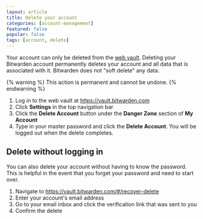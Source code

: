 ```yaml
---
layout: article
title: Delete your account
categories: [account-management]
featured: false
popular: false
tags: [account, delete]
---
```


Your account can only be deleted from the [web vault](https://vault.bitwarden.com). Deleting your Bitwarden account permanently deletes your account and all data that is associated with it. Bitwarden does not "soft delete" any data.

{% warning %}
This action is permanent and cannot be undone.
{% endwarning %}

1. Log in to the web vault at <https://vault.bitwarden.com>
2. Click **Settings** in the top navigation bar
3. Click the **Delete Account** button under the **Danger Zone** section of **My Account**
4. Type in your master password and click the **Delete Account**. You will be logged out when the delete completes.

## Delete without logging in

You can also delete your account without having to know the password. This is helpful in the event that you forget your password and need to start over.

1. Navigate to <https://vault.bitwarden.com/#/recover-delete>
2. Enter your account's email address
3. Go to your email inbox and click the verification link that was sent to you
4. Confirm the delete
